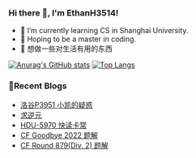 ### Hi there 👋, I'm EthanH3514!

- 🌱 I’m currently learning CS in Shanghai University.
- 🎈 Hoping to be a master in coding.
- 🧐 想做一些对生活有用的东西

[![Anurag's GitHub stats](https://github-readme-stats.vercel.app/api?username=EthanH3514&show_icons=true&theme=tokyonight)](https://github.com/anuraghazra/github-readme-stats)
[![Top Langs](https://github-readme-stats.vercel.app/api/top-langs/?username=EthanH3514&layout=compact)](https://github.com/anuraghazra/github-readme-stats)

### **📝Recent Blogs**
<!-- BLOG-POST-LIST:START -->
- [洛谷P3951 小凯的疑惑](https://ethanh3514.github.io/2023/06/27/%E6%B4%9B%E8%B0%B7P3951-%E5%B0%8F%E5%87%AF%E7%9A%84%E7%96%91%E6%83%91/)
- [求逆元](https://ethanh3514.github.io/2023/06/26/%E6%B1%82%E9%80%86%E5%85%83/)
- [HDU-5970 快读卡常](https://ethanh3514.github.io/2023/06/23/HDU-5970-%E5%BF%AB%E8%AF%BB%E5%8D%A1%E5%B8%B8/)
- [CF Goodbye 2022 题解](https://ethanh3514.github.io/2023/06/22/CF-Goodbye-2022-%E9%A2%98%E8%A7%A3/)
- [CF Round 879&lpar;Div. 2&rpar; 题解](https://ethanh3514.github.io/2023/06/21/CF-Round-879-Div-2-%E9%A2%98%E8%A7%A3/)
<!-- BLOG-POST-LIST:END -->
